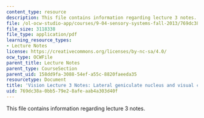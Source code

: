 ```yaml
---
content_type: resource
description: This file contains information regarding lecture 3 notes.
file: /ol-ocw-studio-app/courses/9-04-sensory-systems-fall-2013/769dc38a0bb579e28afeaab4a303d40f_MIT9_04F13_Vis3.pdf
file_size: 3118338
file_type: application/pdf
learning_resource_types:
- Lecture Notes
license: https://creativecommons.org/licenses/by-nc-sa/4.0/
ocw_type: OCWFile
parent_title: Lecture Notes
parent_type: CourseSection
parent_uid: 158dd9fa-3088-54ef-a55c-8820faeeda35
resourcetype: Document
title: 'Vision Lecture 3 Notes: Lateral geniculate nucleus and visual cortex'
uid: 769dc38a-0bb5-79e2-8afe-aab4a303d40f
---
```

This file contains information regarding lecture 3 notes.
